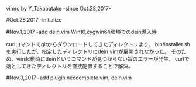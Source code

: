 vimrc by Y_Takabatake
-since Oct.28,2017-

#Oct.28,2017 -initialize

#Nov.1,2017 -add dein.vim
Win10,cygwin64環境でのdein導入時

curlコマンドでgitからダウンロードしてきたディレクトリより、
bin/installer.shを実行したが、指定したディレクトリにdein.vimが展開されなかった。
そのため、vim起動時にdeinというコマンドが見つからない旨のエラーが発生。
curlで落としてきたディレクトリを直接配置することで解決。


#Nov.3,2017 -add plugin
neocomplete.vim, dein.vim
